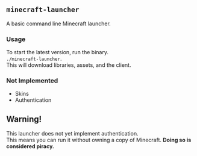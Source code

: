 ## `minecraft-launcher`
A basic command line Minecraft launcher.

### Usage
To start the latest version, run the binary.   
`./minecraft-launcher`.  
This will download libraries, assets, and the client.

### Not Implemented
- Skins
- Authentication

## Warning!
This launcher does not yet implement authentication.  
This means you can run it without owning a copy of Minecraft. **Doing so is considered piracy.**
